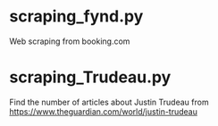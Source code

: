 # scraping_fynd.py
Web scraping from booking.com

# scraping_Trudeau.py
 Find the number of articles about Justin Trudeau from
https://www.theguardian.com/world/justin-trudeau
 